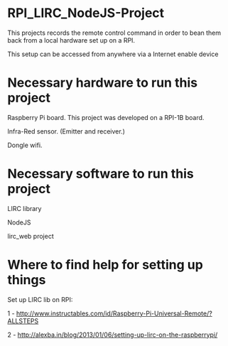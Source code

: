# RPI_LIRC_NodeJS-Project
This projects records the remote control command in order to bean them back from a local hardware set up on a RPI.

This setup can be accessed from anywhere via a Internet enable device

# Necessary hardware to run this project
Raspberry Pi board. This project was developed on a RPI-1B board.

Infra-Red sensor. (Emitter and receiver.)

Dongle wifi.

# Necessary software to run this project
LIRC library

NodeJS

lirc_web project

# Where to find help for setting up things
Set up LIRC lib on RPI:

  1 - http://www.instructables.com/id/Raspberry-Pi-Universal-Remote/?ALLSTEPS

  2 - http://alexba.in/blog/2013/01/06/setting-up-lirc-on-the-raspberrypi/

